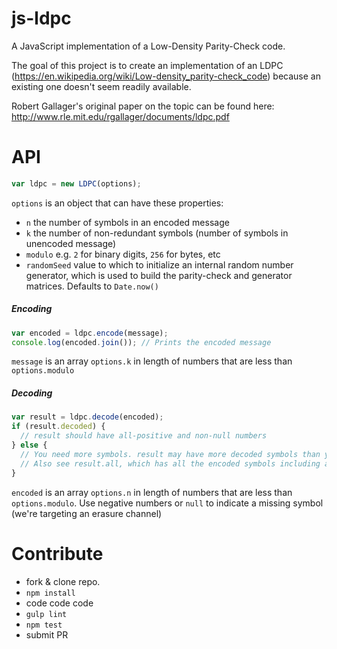 # js-ldpc
A JavaScript implementation of a Low-Density Parity-Check code.

The goal of this project is to create an implementation of an LDPC (https://en.wikipedia.org/wiki/Low-density_parity-check_code) because an existing one doesn't seem readily available.

Robert Gallager's original paper on the topic can be found here: http://www.rle.mit.edu/rgallager/documents/ldpc.pdf

# API
```JavaScript
var ldpc = new LDPC(options);
```
`options` is an object that can have these properties:
* `n` the number of symbols in an encoded message
* `k` the number of non-redundant symbols (number of symbols in unencoded message)
* `modulo` e.g. `2` for binary digits, `256` for bytes, etc
* `randomSeed` value to which to initialize an internal random number generator, which is used to build the parity-check and generator matrices. Defaults to `Date.now()`

##### Encoding
```JavaScript
var encoded = ldpc.encode(message);
console.log(encoded.join()); // Prints the encoded message
```
`message` is an array `options.k` in length of numbers that are less than `options.modulo`

##### Decoding
```JavaScript
var result = ldpc.decode(encoded);
if (result.decoded) {
  // result should have all-positive and non-null numbers
} else {
  // You need more symbols. result may have more decoded symbols than you started with, but it's unlikely
  // Also see result.all, which has all the encoded symbols including any additional which were deduced. Note that the first k symbols are the same as result
}
```
`encoded` is an array `options.n` in length of numbers that are less than `options.modulo`. Use negative numbers or `null` to indicate a missing symbol (we're targeting an erasure channel)

# Contribute
* fork & clone repo.
* ```npm install```
* code code code
* ```gulp lint```
* ```npm test```
* submit PR
